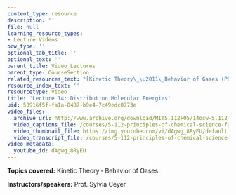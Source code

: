 ```yaml
---
content_type: resource
description: ''
file: null
learning_resource_types:
- Lecture Videos
ocw_type: ''
optional_tab_title: ''
optional_text: ''
parent_title: Video Lectures
parent_type: CourseSection
related_resources_text: "[Kinetic Theory\_\u2011\_Behavior of Gases (PDF)](/courses/5-112-principles-of-chemical-science-fall-2005/resources/lecture14)"
resource_index_text: ''
resourcetype: Video
title: 'Lecture 14: Distribution Molecular Energies'
uid: 58916f5f-fa1a-8487-b9e4-7c49edc0773e
video_files:
  archive_url: http://www.archive.org/download/MIT5.112F05/14ocw-5.112-14oct2005-220k.mp4
  video_captions_file: /courses/5-112-principles-of-chemical-science-fall-2005/998edfccb6ae579689f8c51c9739ff57_dAgwg_8RyEU.vtt
  video_thumbnail_file: https://img.youtube.com/vi/dAgwg_8RyEU/default.jpg
  video_transcript_file: /courses/5-112-principles-of-chemical-science-fall-2005/444e1206fc5f1f1ef9ef4ef7f336d02a_dAgwg_8RyEU.pdf
video_metadata:
  youtube_id: dAgwg_8RyEU
---
```


**Topics covered:** Kinetic Theory ‑ Behavior of Gases

**Instructors/speakers:** Prof. Sylvia Ceyer